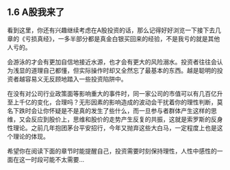 ## 1.6 A股我来了
看到这里，你还有兴趣继续考虑在A股投资的话，那么记得好好浏览一下接下去几章的《亏损真经》，一多半部分都是真金白银买回来的经验，不是我亏的就是其他人亏的。

会游泳的才会有更加自信地接近水源，也才会有更大的风险溺水。投资者往往会认为浅显的道理自己都懂，但实际操作时却又全然忘了最基本的东西。越是聪明的投资者越容易义无反顾地踏入一些投资陷阱中。

在没有对公司行业政策面等影响重大的事件时，同一家公司的市值可以有几百亿升至上千亿的变化，合理吗？无形因素的影响造成的波动会干扰着你的理性判断，莫名下跌时会让你怀疑是不是真的发生了些什么，而一旦参与者群体产生这样的思维，又会反应到股价上，思维和股价的走势产生反复的共振，这就是索罗斯的反身性理论。之前几年抱团茅台平安招行，今年又抛弃这些大白马，一定程度上也是这个理论的体现。

希望你在阅读下面的章节时能提醒自己，投资需要时刻保持理性，人性中感性的一面在这一时段可能不太需要...

